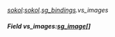 _[sokol](../../modules/sokol/sokol-module.md):[sokol](../../modules/sokol/sokol-module.md).[sg\_bindings](../../modules/sokol/sokol-sg_bindings.md).vs\_images_
##### Field vs\_images:[sg_image](../../modules/sokol/sokol-sg_image.md)[]

